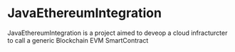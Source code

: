 # JavaEthereumIntegration
JavaEthereumIntegration is a project aimed to deveop a cloud infracturcter to call a generic Blockchain EVM
SmartContract
